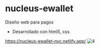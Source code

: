 # nucleus-ewallet
Diseño web para pagos 
- Desarrollado con html5, css

https://nucleus-ewallet-nvc.netlify.app/
![4](https://user-images.githubusercontent.com/82616465/171201328-86186689-b2d4-46dd-958a-bdb9acaac243.png)
